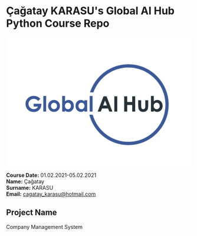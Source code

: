 # Çağatay KARASU's Global AI Hub Python Course Repo
![](img/logo.png)

**Course Date:** 01.02.2021-05.02.2021  
**Name:** Çağatay  
**Surname:** KARASU  
**Email:** cagatay_karasu@hotmail.com  

## Project Name
Company Management System
